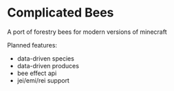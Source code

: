 # Complicated Bees
A port of forestry bees for modern versions of minecraft

Planned features:
* data-driven species
* data-driven produces
* bee effect api
* jei/emi/rei support
